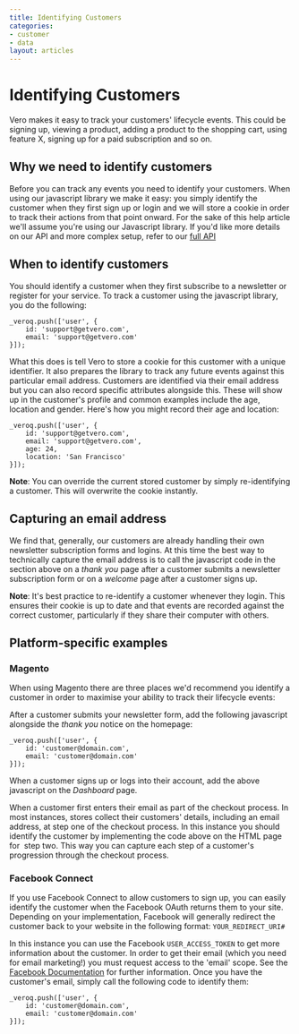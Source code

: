 ```yaml
---
title: Identifying Customers
categories:
- customer
- data
layout: articles
---
```


# Identifying Customers

Vero makes it easy to track your customers' lifecycle events. This could be signing up, viewing a product, adding a product to the shopping cart, using feature X, signing up for a paid subscription and so on.

		
## Why we need to identify customers

Before you can track any events you need to identify your customers. When using our javascript library we make it easy: you simply identify the customer when they first sign up or login and we will store a cookie in order to track their actions from that point onward. For the sake of this help article we'll assume you're using our Javascript library. If you'd like more details on our API and more complex setup, refer to our [full API](https://github.com/getvero/vero-api)

## When to identify customers

You should identify a customer when they first subscribe to a newsletter or register for your service. To track a customer using the javascript library, you do the following:

	_veroq.push(['user', {
		id: 'support@getvero.com',
		email: 'support@getvero.com'
	}]);

What this does is tell Vero to store a cookie for this customer with a unique identifier. It also prepares the library to track any future events against this particular email address. Customers are identified via their email address but you can also record specific attributes alongside this. These will show up in the customer's profile and common examples include the age, location and gender. Here's how you might record their age and location:

	_veroq.push(['user', {
		id: 'support@getvero.com',
		email: 'support@getvero.com',
		age: 24,
		location: 'San Francisco'
	}]);

**Note**: You can override the current stored customer by simply re-identifying a customer. This will overwrite the cookie instantly.

## Capturing an email address

We find that, generally, our customers are already handling their own newsletter subscription forms and logins. At this time the best way to technically capture the email address is to call the javascript code in the section above on a *thank you* page after a customer submits a newsletter subscription form or on a *welcome* page after a customer signs up.

**Note**: It's best practice to re-identify a customer whenever they login. This ensures their cookie is up to date and that events are recorded against the correct customer, particularly if they share their computer with others.

## Platform-specific examples

### Magento

When using Magento there are three places we'd recommend you identify a customer in order to maximise your ability to track their lifecycle events:


After a customer submits your newsletter form, add the following javascript alongside the *thank you* notice on the homepage:

	_veroq.push(['user', {
		id: 'customer@domain.com',
		email: 'customer@domain.com'
	}]);

When a customer signs up or logs into their account, add the above javascript on the *Dashboard* page.

When a customer first enters their email as part of the checkout process. In most instances, stores collect their customers' details, including an email address, at step one of the checkout process. In this instance you should identify the customer by implementing the code above on the HTML page for 
step two. This way you can capture each step of a customer's progression through the checkout process.

### Facebook Connect

If you use Facebook Connect to allow customers to sign up, you can easily identify the customer when the Facebook OAuth returns them to your site. Depending on your implementation, Facebook will generally redirect the customer back to your website in the following format: `YOUR_REDIRECT_URI#`

In this instance you can use the Facebook `USER_ACCESS_TOKEN` to get more information about the customer. In order to get their email (which you need for email marketing!) you must request access to the 'email' scope. See the 
[Facebook Documentation](https://developers.facebook.com/docs/guides/web/) for further information. Once you have the customer's email, simply call the following code to identify them:

	_veroq.push(['user', {
		id: 'customer@domain.com',
		email: 'customer@domain.com'
	}]);